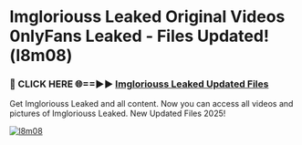 # Imgloriouss Leaked Original Videos 0nlyFans Leaked - Files Updated! (l8m08)

<h3>🔴 CLICK HERE 🌐==►► <a href="https://tinyurl.com/2wckxsce" rel="nofollow">Imgloriouss Leaked Updated Files</a></h3>

Get Imgloriouss Leaked and all content. Now you can access all videos and pictures of Imgloriouss Leaked. New Updated Files 2025!

[![l8m08](https://i.imgur.com/AFduVYN.gif)](https://tinyurl.com/2wckxsce)
